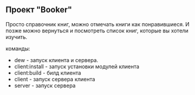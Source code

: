 ## Проект "Booker"

Просто справочник книг, можно отмечать книги как понравившиеся. И позже можно вернуться и посмотреть 
список книг, которые вы хотели изучить. 

команды:

* dew - запуск клиента и сервера.
* client:install - запуск установки модулей клиента
* client:build - билд клиента
* client - запуск сервера клиента
* server - запуск сервера 

